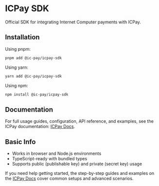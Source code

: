 # ICPay SDK

Official SDK for integrating Internet Computer payments with ICPay.

## Installation

Using pnpm:
```bash
pnpm add @ic-pay/icpay-sdk
```

Using yarn:
```bash
yarn add @ic-pay/icpay-sdk
```

Using npm:
```bash
npm install @ic-pay/icpay-sdk
```

## Documentation

For full usage guides, configuration, API reference, and examples, see the ICPay documentation: [ICPay Docs](https://docs.icpay.org).

## Basic Info

- Works in browser and Node.js environments
- TypeScript-ready with bundled types
- Supports public (publishable key) and private (secret key) usage

If you need help getting started, the step-by-step guides and examples on the [ICPay Docs](https://docs.icpay.org) cover common setups and advanced scenarios.